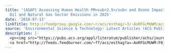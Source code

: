 ```yaml
---
title: '[ASAP] Assessing Human Health PM<sub>2.5</sub> and Ozone Impacts from U.S.
  Oil and Natural Gas Sector Emissions in 2025'
date: '2018-07-13'
linkTitle: http://feedproxy.google.com/~r/acs/esthag/~3/-AoRFGcMUWM/acs.est.8b02050
source: 'Environmental Science & Technology: Latest Articles (ACS Publications)'
description: |-
  <p><img src="https://pubs.acs.org/appl/literatum/publisher/achs/journals/content/esthag/0/esthag.ahead-of-print/acs.est.8b02050/20180713/images/medium/es-2018-020505_0003.gif" alt="TOC Graphic"/></p><div><cite>Environmental Science & Technology</cite></div><div>DOI: 10.1021/acs.est.8b02050</div><div class="feedflare">
  <a href="http://feeds.feedburner.com/~ff/acs/esthag?a=-AoRFGcMUWM:F0jc43DA6dM:yIl2AUoC8zA"><img src="http://feeds.feedburner.com/~ff/acs/esthag?d=yIl2AUoC8zA" border="0"></img></a>
---
```

